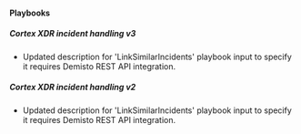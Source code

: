 
#### Playbooks
##### Cortex XDR incident handling v3
- Updated description for 'LinkSimilarIncidents' playbook input to specify it requires Demisto REST API integration.
##### Cortex XDR incident handling v2
- Updated description for 'LinkSimilarIncidents' playbook input to specify it requires Demisto REST API integration.
